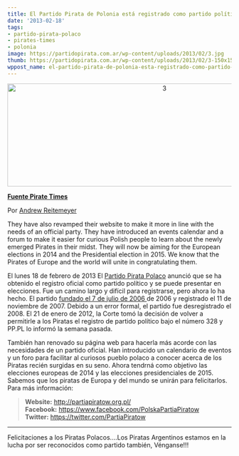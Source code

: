 ```yaml
---
title: El Partido Pirata de Polonia está registrado como partido político!
date: '2013-02-18'
tags:
- partido-pirata-polaco
- pirates-times
- polonia
image: https://partidopirata.com.ar/wp-content/uploads/2013/02/3.jpg
thumb: https://partidopirata.com.ar/wp-content/uploads/2013/02/3-150x150.jpg
wppost_name: el-partido-pirata-de-polonia-esta-registrado-como-partido-politico
---
```


<p style="text-align: center;"><a href="https://partidopirata.com.ar/wp-content/uploads/2013/02/3.jpg"><img class="aligncenter  wp-image-8483" alt="3" src="https://partidopirata.com.ar/wp-content/uploads/2013/02/3.jpg" width="690" height="231" /></a></p>
<strong><a href="http://piratetimes.net/pirate-party-of-poland-registered-as-a-political-party/" target="_blank">Fuente Pirate Times</a></strong>

Por <a title="Andrew Reitemeyer" href="http://piratetimes.net/author/areitemeyer/">Andrew Reitemeyer</a>

They have also revamped their website to make it more in line with the needs of an official party. They have introduced an events calendar and a forum to make it easier for curious Polish people to learn about the newly emerged Pirates in their midst. They will now be aiming for the European elections in 2014 and the Presidential election in 2015. We know that the Pirates of Europe and the world will unite in congratulating them.

El lunes 18 de febrero de 2013 El <a href="http://partiapiratow.org.pl/" target="_blank">Partido Pirata Polaco</a> anunció que se ha obtenido el registro oficial como partido político y se puede presentar en elecciones. Fue un camino largo y difícil para registrarse, pero ahora lo ha hecho. El partido <a href="http://en.wikipedia.org/wiki/Pirate_Party_%28Poland%29" target="_blank">fundado el 7 de julio de 2006 </a> de 2006 y registrado el 11 de noviembre de 2007. Debido a un error formal, el partido fue desregistrado el 2008. El 21 de enero de 2012, la Corte tomó la decisión de volver a permitirle a los Piratas el registro de partido político bajo el número 328 y PP.PL lo informó la semana pasada.

También han renovado su página web para hacerla más acorde con las necesidades de un partido oficial. Han introducido un calendario de eventos y un foro para facilitar al curiosos pueblo polaco a conocer acerca de los Piratas recién surgidas en su seno. Ahora tendrná como objetivo las elecciones europeas de 2014 y las elecciones presidenciales de 2015. Sabemos que los piratas de Europa y del mundo se unirán para felicitarlos.
Para más información:
<blockquote><b>Website:</b> <a href="http://partiapiratow.org.pl/" target="_blank">http://partiapiratow.org.pl/</a>
<b>Facebook:</b> <a href="https://www.facebook.com/PolskaPartiaPiratow" target="_blank">https://www.facebook.com/PolskaPartiaPiratow</a>
<b>Twitter:</b> <a href="https://twitter.com/PartiaPiratow" target="_blank">https://twitter.com/PartiaPiratow</a></blockquote><hr>

Felicitaciones a los Piratas Polacos....Los Piratas Argentinos estamos en la lucha por ser reconocidos como partido también, Vénganse!!!
